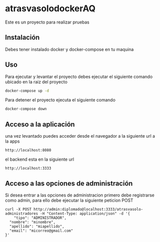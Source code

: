 # atrasvasolodockerAQ
Este es un proyecto para realizar pruebas

## Instalación
Debes tener instalado docker y docker-compose en tu maquina

## Uso
Para ejecutar y levantar el proyecto debes ejecutar el siguiente comando ubicado en la raiz del proyecto
```bash 
docker-compose up -d
```
Para detener el proyecto ejecuta el siguiente comando
```bash
docker-compose down
```


## Acceso a la aplicación
una vez levantado puedes acceder desde el navegador a la siguiente url a la apps
```
http://localhost:8080
```

el backend esta en la siguiente url
```
http://localhost:3333
```


## Acceso a las opciones de administración
Si desea entrar a las opciones de administracion primero debe registrarse como admin, para ello debe ejecutar la siguiente peticion POST
```
curl -X POST http://admin:diplomado@localhost:3333/atrasvasolo-administradores -H "Content-Type: application/json" -d '{
    "tipo": "ADMINISTRADOR",
  "nombre": "minombre",
  "apellido": "miapellido",
  "email": "micorreo@gmail.com"
}'
```



